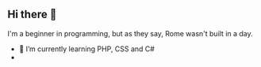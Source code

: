 ## Hi there 👋

I'm a beginner in programming, but as they say, Rome wasn't built in a day.

- 🌱 I’m currently learning PHP, CSS and C#
- 
 


